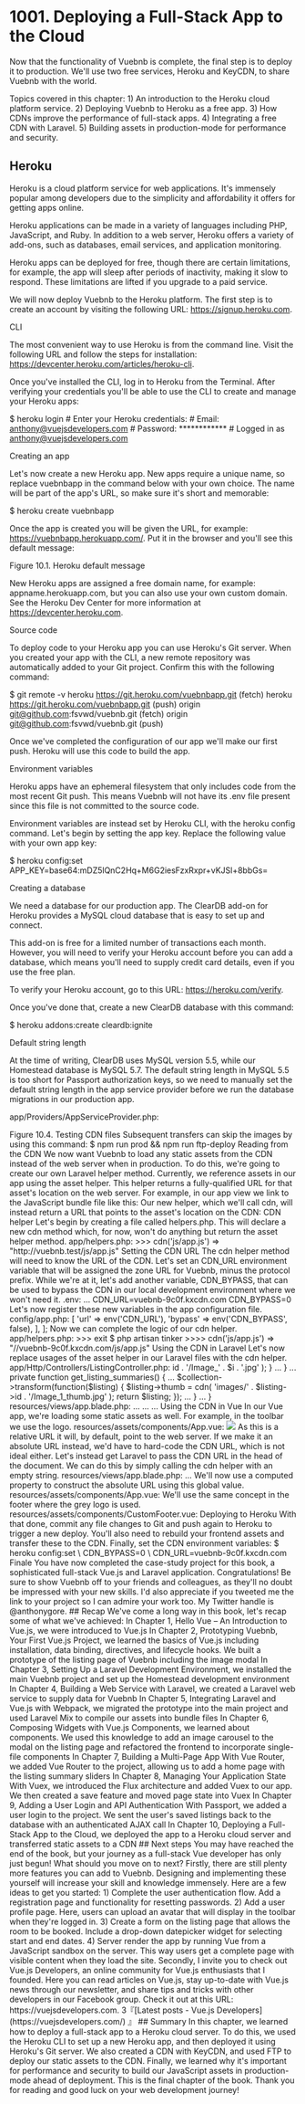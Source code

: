 # 1001. Deploying a Full-Stack App to the Cloud

Now that the functionality of Vuebnb is complete, the final step is to deploy it to production. We'll use two free services, Heroku and KeyCDN, to share Vuebnb with the world.

Topics covered in this chapter: 1) An introduction to the Heroku cloud platform service. 2) Deploying Vuebnb to Heroku as a free app. 3) How CDNs improve the performance of full-stack apps. 4) Integrating a free CDN with Laravel. 5) Building assets in production-mode for performance and security.

## Heroku

Heroku is a cloud platform service for web applications. It's immensely popular among developers due to the simplicity and affordability it offers for getting apps online.

Heroku applications can be made in a variety of languages including PHP, JavaScript, and Ruby. In addition to a web server, Heroku offers a variety of add-ons, such as databases, email services, and application monitoring.

Heroku apps can be deployed for free, though there are certain limitations, for example, the app will sleep after periods of inactivity, making it slow to respond. These limitations are lifted if you upgrade to a paid service.

We will now deploy Vuebnb to the Heroku platform. The first step is to create an account by visiting the following URL: https://signup.heroku.com.

CLI

The most convenient way to use Heroku is from the command line. Visit the following URL and follow the steps for installation: https://devcenter.heroku.com/articles/heroku-cli.

Once you've installed the CLI, log in to Heroku from the Terminal. After verifying your credentials you'll be able to use the CLI to create and manage your Heroku apps:

$ heroku login # Enter your Heroku credentials: # Email: anthony@vuejsdevelopers.com # Password: ************ # Logged in as anthony@vuejsdevelopers.com

Creating an app

Let's now create a new Heroku app. New apps require a unique name, so replace vuebnbapp in the command below with your own choice. The name will be part of the app's URL, so make sure it's short and memorable:

$ heroku create vuebnbapp

Once the app is created you will be given the URL, for example: https://vuebnbapp.herokuapp.com/. Put it in the browser and you'll see this default message:

Figure 10.1. Heroku default message

New Heroku apps are assigned a free domain name, for example: appname.herokuapp.com, but you can also use your own custom domain. See the Heroku Dev Center for more information at https://devcenter.heroku.com.

Source code

To deploy code to your Heroku app you can use Heroku's Git server. When you created your app with the CLI, a new remote repository was automatically added to your Git project. Confirm this with the following command:

$ git remote -v heroku https://git.heroku.com/vuebnbapp.git (fetch) heroku https://git.heroku.com/vuebnbapp.git (push) origin git@github.com:fsvwd/vuebnb.git (fetch) origin git@github.com:fsvwd/vuebnb.git (push)

Once we've completed the configuration of our app we'll make our first push. Heroku will use this code to build the app.

Environment variables

Heroku apps have an ephemeral filesystem that only includes code from the most recent Git push. This means Vuebnb will not have its .env file present since this file is not committed to the source code.

Environment variables are instead set by Heroku CLI, with the heroku config command. Let's begin by setting the app key. Replace the following value with your own app key:

$ heroku config:set APP_KEY=base64:mDZ5lQnC2Hq+M6G2iesFzxRxpr+vKJSl+8bbGs=

Creating a database

We need a database for our production app. The ClearDB add-on for Heroku provides a MySQL cloud database that is easy to set up and connect.

This add-on is free for a limited number of transactions each month. However, you will need to verify your Heroku account before you can add a database, which means you'll need to supply credit card details, even if you use the free plan.

To verify your Heroku account, go to this URL: https://heroku.com/verify.

Once you've done that, create a new ClearDB database with this command:

$ heroku addons:create cleardb:ignite

Default string length

At the time of writing, ClearDB uses MySQL version 5.5, while our Homestead database is MySQL 5.7. The default string length in MySQL 5.5 is too short for Passport authorization keys, so we need to manually set the default string length in the app service provider before we run the database migrations in our production app.

app/Providers/AppServiceProvider.php:

<?php ... use Illuminate\Support\Facades\Schema; class AppServiceProvider extends ServiceProvider { ... public function boot() { Schema::defaultStringLength(191); } ... }

Configuration

When you installed the ClearDB add-on, a new environment variable, CLEARDB_DATABASE_URL, was automatically set. Let's read its value using the heroku config:get command:

$ heroku config:get CLEARDB_DATABASE_URL # mysql://b221344377ce82c:398z940v@us-cdbr-iron-east-03.cleardb.net/heroku_n0b30ea856af46f?reconnect=true

In a Laravel project, the database is connected by setting values for DB_HOST and DB_DATABASE. We can extract the values for these from the CLEARDB_DATABASE_URL variable, which is in the form:

mysql://[DB_USERNAME]:[DB_PASSWORD]@[DB_HOST]/[DB_DATABASE]?reconnect=true

Once you've extracted the values, set the applicable environment variables in the Heroku app:

$ heroku config:set \ DB_HOST=us-cdbr-iron-east-03.cleardb.net \ DB_DATABASE=heroku_n0b30ea856af46f \ DB_USERNAME=b221344377ce82c \ DB_PASSWORD=398z940v

Configuring a web server

Web server configuration for Heroku is done via a special file called Procfile (no file extension) that lives in the root of your project directory.

Let's now create that file:

$ touch Procfile

Each line of the Procfile is a declaration that tells Heroku how to run various pieces of your app. Let's create a Procfile for Vuebnb now and add this single declaration.

Procfile:

web: vendor/bin/heroku-php-apache2 public/

The part to the left of the colon is the process type. The web process type defines where HTTP requests are sent in the app. The part to the right is the command to run or start that process. We will route requests to an Apache server that points to the public directory of our app.

Passport keys

In Chapter 9, Adding a User Login and API Authentication with Passport, we created encryption keys for Passport with the php artisan passport:install command. These keys are stored in text files that can be found in the storage directory.

Encryption keys should not be under version control, as this would make them insecure. Instead, we need to regenerate these keys on each deploy. We can do this by adding a post-install script to our composer file.

composer.json:

"scripts": {

...

"post-install-cmd": [ "Illuminate\\Foundation\\ComposerScripts::postInstall", "php artisan optimize",

"php artisan passport:install" ],

}

Deployment

We've done all the necessary set up and configuration, so we're ready now to deploy Vuebnb. Make sure you commit any file changes to your Git repository and push to the master branch of the Heroku Git server:

$ git add --all $ git commit -m "Ready for deployment!" $ git push heroku master

During the push you'll see the output similar to the following:

Figure 10.2. Git output after a push to Heroku

Something wrong with your Heroku app that needs debugging? heroku logs --tail will show you the Terminal output from your Heroku app. You can also set the APP_DEBUG=true environment variable to debug Laravel. Remember to set it back to false when you've finished, though.

Migration and seed

Once the deploy completes, we will migrate our tables and seed the database. You can run Artisan and other app commands on the production app via Heroku CLI by preceding them with heroku run:

$ heroku run php artisan migrate --seed

Once the migration and seeding are complete, we can attempt to view the app via the browser. The page should be served but you'll see these mixed content errors:

Figure 10.3. Console errors

Fixing these errors won't help much, as the files referred to are not on the server anyway. Let's deal with that issue first.

Serving static assets

Since our static assets, that is, CSS, JavaScript and image files, are not in version control, they have not been deployed to our Heroku app server.

This is okay, though, as a better option is to serve them via a CDN. In this part of the chapter, we'll set up an account with KeyCDN and serve our static assets from there.

Content distribution networks

When a server receives an incoming HTTP request, it usually responds with one of two types of content: dynamic or static. Dynamic content includes web pages or AJAX responses containing data specific to that request, for example, a web page with user data inserted via Blade.

Static content includes images, JavaScript, and CSS files that do not change between requests. It's inefficient to use a web server for serving static content since it unnecessarily engages the server resources to simply return a file.

A Content Delivery Network (CDN) is a network of servers, usually in different locations around the world, that are optimized for delivering static assets more quickly and cheaply than your typical web server.

KeyCDN

There are many different CDN services available, but in this book we'll use KeyCDN as it offers an easy-to-use service with a free usage tier.

Let's sign up for an account by visiting this link and following the instructions: https://app.keycdn.com/signup.

Once you have created and confirmed a new KeyCDN account, add a new zone by visiting the following link. Zones are simply collections of assets; you'd probably have a different zone for each website you're managing with KeyCDN. Call your new zone vuebnb and make sure it's a Push zone type, which will allow us to add files with FTP: https://app.keycdn.com/zones/add.

Uploading files with FTP

We will now push our static assets to the CDN with FTP. You could use an FTP utility such as Filezilla to do this, but I've included a Node script with the project, scripts/ftp.js, that allows you to do it with a simple command.

The script requires a few NPM packages, so install those first:

$ npm i --save-dev dotenv ftp recursive-readdir

Environment variables

In order to connect to your KeyCDN account, the FTP script requires a few environment variables to be set. Let's create a new file called .env.node to keep this configuration separate from the main Laravel project:

$ touch .env.node

The URL used for FTP-ing to KeyCDN is ftp.keycdn.com. The username and password will be the same as those you created an account with, so be sure to replace those in the values in the following code. The remote directory will be the same as the name of the zone you created.

.env.node:

FTP_HOST=ftp.keycdn.com FTP_USER=anthonygore FTP_PWD=********* FTP_REMOTE_DIR=vuebnb FTP_SKIP_IMAGES=0

Skipping images

The files we need to transfer to the CDN are in the public/css, public/js, public/fonts, and public/images directories. The FTP script has been configured to recursively copy these.

If you set the FTP_SKIP_IMAGES environment variable to true, however, the script will ignore any files in public/images. You'll want to do this after you've run the script the first time, as the images don't change and take quite a while to transfer.

.env.node:

FTP_SKIP_IMAGES=1

You can see how this takes effect in scripts/ftp.js:

let folders = [ 'css', 'js', 'fonts' ]; if (process.env.FTP_SKIP_IMAGES == 0) { folders.push('images'); }

NPM scripts

To make it easy to use the FTP script, add the following script definitions to your package.json file.

package.json:

"ftp-deploy-with-images": "cross-env node ./ftp.js", "ftp-deploy": "cross-env FTP_SKIP_IMAGES=1 node ./ftp.js"

Production build

Before you run the FTP script, be sure to first build your app for production with the npm run prod command. This runs a Webpack build with the NODE_ENV=production environment variable set.

A production build ensures your assets are optimized for a production environment. For example, when Vue.js is bundled in production mode, it will not include warnings and tips, and will disable Vue Devtools. You can see how this is achieved from this snippet of the vue.runtime.common.js module.

node_modules/vue/dist/vue.runtime.common.js:

/** * Show production mode tip message on boot? */ productionTip: process.env.NODE_ENV !== 'production', /** * Whether to enable devtools */ devtools: process.env.NODE_ENV !== 'production',

Webpack will also run certain production-only plugins during a production build to ensure your bundle files are as small and secure as possible.

Running the FTP script

The first time you run the FTP script you will need to copy all the files, including images. This will take some time, probably 20 to 30 minutes depending on your Internet connection speed:

$ npm run prod && npm run ftp-deploy-with-images

Once the transfer completes, uploaded files will be available at the zone URL, for example, http://vuebnb-9c0f.kxcdn.com. The path to a file will be relative to the public folder, for example, public/css/vue-style.css will be available at [ZONE_URL]/css/vue-style.css.

Test a few files to ensure the transfer was successful:

>

Figure 10.4. Testing CDN files

Subsequent transfers can skip the images by using this command:

$ npm run prod && npm run ftp-deploy

Reading from the CDN

We now want Vuebnb to load any static assets from the CDN instead of the web server when in production. To do this, we're going to create our own Laravel helper method.

Currently, we reference assets in our app using the asset helper. This helper returns a fully-qualified URL for that asset's location on the web server. For example, in our app view we link to the JavaScript bundle file like this:

<script type="text/javascript" src="{{ asset('js/app.js') }}"></script>

Our new helper, which we'll call cdn, will instead return a URL that points to the asset's location on the CDN:

<script type="text/javascript" src="{{ cdn('js/app.js') }}"></script>

CDN helper

Let's begin by creating a file called helpers.php. This will declare a new cdn method which, for now, won't do anything but return the asset helper method.

app/helpers.php:

<?php if (!function_exists('cdn')) { function cdn($asset) { return asset($asset); } }

To ensure this helper is available to be used anywhere in our app, we can use Composer's autoload feature. This makes a class or file available to all other files without them having to manually include or require it.

composer.json:

... "autoload": { "classmap": [ ... ], "psr-4": { ... }, "files": [ "app/helpers.php" ] }, ...

Each time you modify Composer's autoload declaration you need to run dump-autoload:

$ composer dump-autoload

With that done, the cdn helper will be available for use within our app. Let's test it with Tinker:

$ php artisan tinker >>>> cdn('js/app.js') => "http://vuebnb.test/js/app.js"

Setting the CDN URL

The cdn helper method will need to know the URL of the CDN. Let's set an CDN_URL environment variable that will be assigned the zone URL for Vuebnb, minus the protocol prefix.

While we're at it, let's add another variable, CDN_BYPASS, that can be used to bypass the CDN in our local development environment where we won't need it.

.env:

... CDN_URL=vuebnb-9c0f.kxcdn.com CDN_BYPASS=0

Let's now register these new variables in the app configuration file.

config/app.php:

<?php return [ ... // CDN 'cdn' => [ 'url' => env('CDN_URL'), 'bypass' => env('CDN_BYPASS', false), ], ];

Now we can complete the logic of our cdn helper.

app/helpers.php:

<?php use Illuminate\Support\Facades\Config; if (!function_exists('cdn')) { function cdn($asset) { if (Config::get('app.cdn.bypass') || !Config::get('app.cdn.url')) { return asset($asset); } else { return "//" . Config::get('app.cdn.url') . '/' . $asset; } } }

If you still have Tinker open, exit and re-enter, and test the changes work as expected:

>>>> exit

$ php artisan tinker >>>> cdn('js/app.js') => "//vuebnb-9c0f.kxcdn.com/js/app.js"

Using the CDN in Laravel

Let's now replace usages of the asset helper in our Laravel files with the cdn helper.

app/Http/Controllers/ListingController.php:

<?php ... class ListingController extends Controller { private function get_listing($listing) { ... for($i = 1; $i <=4; $i++) { $model['image_' . $i] = cdn(

'images/' . $listing->id . '/Image_' . $i . '.jpg'

); } ... } ... private function get_listing_summaries() { ... $collection->transform(function($listing) { $listing->thumb = cdn( 'images/' . $listing->id . '/Image_1_thumb.jpg' ); return $listing; }); ... } ... }

resources/views/app.blade.php:

<html> <head> ... <link rel="stylesheet" href="{{ cdn('css/style.css') }}" type="text/css"> <link rel="stylesheet" href="{{ cdn('css/vue-style.css') }}" type="text/css"> ... </head> <body> ... <script src="{{ cdn('js/app.js') }}"></script> </body> </html>

Using the CDN in Vue

In our Vue app, we're loading some static assets as well. For example, in the toolbar we use the logo.

resources/assets/components/App.vue:

<img class="icon" src="/images/logo.png">

As this is a relative URL it will, by default, point to the web server. If we make it an absolute URL instead, we'd have to hard-code the CDN URL, which is not ideal either.

Let's instead get Laravel to pass the CDN URL in the head of the document. We can do this by simply calling the cdn helper with an empty string.

resources/views/app.blade.php:

<head> ... <script type="text/javascript"> ...

window.cdn_url = "{{ cdn('') }}"; </script> </head>

We'll now use a computed property to construct the absolute URL using this global value.

resources/assets/components/App.vue:

<template> ... <router-link :to="{ name: 'home' }"> <img class="icon" :src="logoUrl"> <h1>vuebnb</h1> </router-link> ... </template> <script> export default { computed: { logoUrl() { return `${window.cdn_url || ''}images/logo.png`; } }, ... } </script> <style>...</style>

We'll use the same concept in the footer where the grey logo is used.

resources/assets/components/CustomFooter.vue:

<template> ... <img class="icon" :src="logoUrl"> ... </template> <script> export default { computed: { containerClass() { ... }, logoUrl() { return `${window.cdn_url || ''}images/logo_grey.png`; } }, } </script>

Deploying to Heroku

With that done, commit any file changes to Git and push again to Heroku to trigger a new deploy. You'll also need to rebuild your frontend assets and transfer these to the CDN.

Finally, set the CDN environment variables:

$ heroku config:set \ CDN_BYPASS=0 \ CDN_URL=vuebnb-9c0f.kxcdn.com

Finale

You have now completed the case-study project for this book, a sophisticated full-stack Vue.js and Laravel application. Congratulations!

Be sure to show Vuebnb off to your friends and colleagues, as they'll no doubt be impressed with your new skills. I'd also appreciate if you tweeted me the link to your project so I can admire your work too. My Twitter handle is @anthonygore.

## Recap

We've come a long way in this book, let's recap some of what we've achieved:

In Chapter 1, Hello Vue – An Introduction to Vue.js, we were introduced to Vue.js

In Chapter 2, Prototyping Vuebnb, Your First Vue.js Project, we learned the basics of Vue.js including installation, data binding, directives, and lifecycle hooks. We built a prototype of the listing page of Vuebnb including the image modal

In Chapter 3, Setting Up a Laravel Development Environment, we installed the main Vuebnb project and set up the Homestead development environment

In Chapter 4, Building a Web Service with Laravel, we created a Laravel web service to supply data for Vuebnb

In Chapter 5, Integrating Laravel and Vue.js with Webpack, we migrated the prototype into the main project and used Laravel Mix to compile our assets into bundle files

In Chapter 6, Composing Widgets with Vue.js Components, we learned about components. We used this knowledge to add an image carousel to the modal on the listing page and refactored the frontend to incorporate single-file components

In Chapter 7, Building a Multi-Page App With Vue Router, we added Vue Router to the project, allowing us to add a home page with the listing summary sliders

In Chapter 8, Managing Your Application State With Vuex, we introduced the Flux architecture and added Vuex to our app. We then created a save feature and moved page state into Vuex

In Chapter 9, Adding a User Login and API Authentication With Passport, we added a user login to the project. We sent the user's saved listings back to the database with an authenticated AJAX call

In Chapter 10, Deploying a Full-Stack App to the Cloud, we deployed the app to a Heroku cloud server and transferred static assets to a CDN

## Next steps

You may have reached the end of the book, but your journey as a full-stack Vue developer has only just begun! What should you move on to next?

Firstly, there are still plenty more features you can add to Vuebnb. Designing and implementing these yourself will increase your skill and knowledge immensely. Here are a few ideas to get you started: 1) Complete the user authentication flow. Add a registration page and functionality for resetting passwords. 2) Add a user profile page. Here, users can upload an avatar that will display in the toolbar when they're logged in. 3) Create a form on the listing page that allows the room to be booked. Include a drop-down datepicker widget for selecting start and end dates. 4) Server render the app by running Vue from a JavaScript sandbox on the server. This way users get a complete page with visible content when they load the site.

Secondly, I invite you to check out Vue.js Developers, an online community for Vue.js enthusiasts that I founded. Here you can read articles on Vue.js, stay up-to-date with Vue.js news through our newsletter, and share tips and tricks with other developers in our Facebook group. Check it out at this URL: https://vuejsdevelopers.com.

3『[Latest posts - Vue.js Developers](https://vuejsdevelopers.com/) 』

## Summary

In this chapter, we learned how to deploy a full-stack app to a Heroku cloud server. To do this, we used the Heroku CLI to set up a new Heroku app, and then deployed it using Heroku's Git server. We also created a CDN with KeyCDN, and used FTP to deploy our static assets to the CDN. Finally, we learned why it's important for performance and security to build our JavaScript assets in production-mode ahead of deployment.

This is the final chapter of the book. Thank you for reading and good luck on your web development journey!